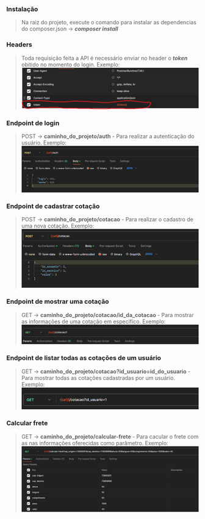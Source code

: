 ### Instalação

> Na raiz do projeto, execute o comando para instalar as dependencias do composer.json -> _**composer install**_

### Headers
> Toda requisição feita a API é necessário enviar no header o _**token**_ obitido no momento do login. Exemplo:
![](./assets/header.png)

### Endpoint de login
> POST -> **caminho_do_projeto/auth** - Para realizar a autenticação do usuário. Exemplo:
![](./assets/auth.png)

### Endpoint de cadastrar cotação
> POST -> **caminho_do_projeto/cotacao** - Para realizar o cadastro de uma nova cotação. Exemplo:
![](./assets/cadastrar_cotacao.png)

### Endpoint de mostrar uma cotação
> GET -> **caminho_do_projeto/cotacao/id_da_cotacao** - Para mostrar as informações de uma cotação em específico. Exemplo:
![](./assets/mostrar_cotacao.png)

### Endpoint de listar todas as cotações de um usuário
> GET -> **caminho_do_projeto/cotacao?id_usuario=id_do_usuario** - Para mostrar todas as cotações cadastradas por um usuário. Exemplo:
![](./assets/mostrar_cotacao_usuario.png)

### Calcular frete
> GET -> **caminho_do_projeto/calcular-frete** - Para cacular o frete com as nas informações oferecidas como parâmetro. Exemplo:
![](./assets/calcular_frete.png) 
